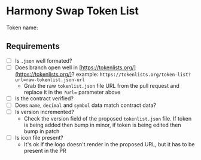 # Harmony Swap Token List

Token name: <!-- name of the token -->

## Requirements

- [ ] Is `.json` well formated?
- [ ] Does branch open well in [https://tokenlists.org/](https://tokenlists.org/)? example: `https://tokenlists.org/token-list?url=raw-tokenlist.json-url`
  - Grab the raw `tokenlist.json` file URL from the pull request and replace it in the `?url=` parameter above
- [ ] Is the contract verified?
- [ ] Does `name`, `decimal` and `symbol` data match contract data?
- [ ] Is version incremented?
  - Check the version field of the proposed `tokenlist.json` file. If token is being added then bump in minor, if token is being edited then bump in patch
- [ ] Is icon file present?
  - It's ok if the logo doesn't render in the proposed URL, but it has to be present in the PR
